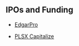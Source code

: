 ## IPOs and Funding

- [EdgarPro](https://pro.edgar-online.com/)

- [PLSX Capitalize](https://www.plsx.com/capitalize)
